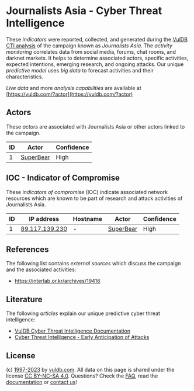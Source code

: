 # Journalists Asia - Cyber Threat Intelligence

These _indicators_ were reported, collected, and generated during the [VulDB CTI analysis](https://vuldb.com/?kb.cti) of the campaign known as _Journalists Asia_. The _activity monitoring_ correlates data from social media, forums, chat rooms, and darknet markets. It helps to determine associated actors, specific activities, expected intentions, emerging research, and ongoing attacks. Our unique _predictive model_ uses _big data_ to forecast activities and their characteristics.

_Live data_ and more _analysis capabilities_ are available at [https://vuldb.com/?actor](https://vuldb.com/?actor)

## Actors

These _actors_ are associated with Journalists Asia or other actors linked to the campaign.

ID | Actor | Confidence
-- | ----- | ----------
1 | [SuperBear](https://vuldb.com/?actor.superbear) | High

## IOC - Indicator of Compromise

These _indicators of compromise_ (IOC) indicate associated network resources which are known to be part of research and attack activities of Journalists Asia.

ID | IP address | Hostname | Actor | Confidence
-- | ---------- | -------- | ----- | ----------
1 | [89.117.139.230](https://vuldb.com/?ip.89.117.139.230) | - | [SuperBear](https://vuldb.com/?actor.superbear) | High

## References

The following list contains _external sources_ which discuss the campaign and the associated activities:

* https://interlab.or.kr/archives/19416

## Literature

The following _articles_ explain our unique predictive cyber threat intelligence:

* [VulDB Cyber Threat Intelligence Documentation](https://vuldb.com/?kb.cti)
* [Cyber Threat Intelligence - Early Anticipation of Attacks](https://www.scip.ch/en/?labs.20201022)

## License

(c) [1997-2023](https://vuldb.com/?kb.changelog) by [vuldb.com](https://vuldb.com/?kb.about). All data on this page is shared under the license [CC BY-NC-SA 4.0](https://creativecommons.org/licenses/by-nc-sa/4.0/). Questions? Check the [FAQ](https://vuldb.com/?kb.faq), read the [documentation](https://vuldb.com/?kb) or [contact us](https://vuldb.com/?contact)!
